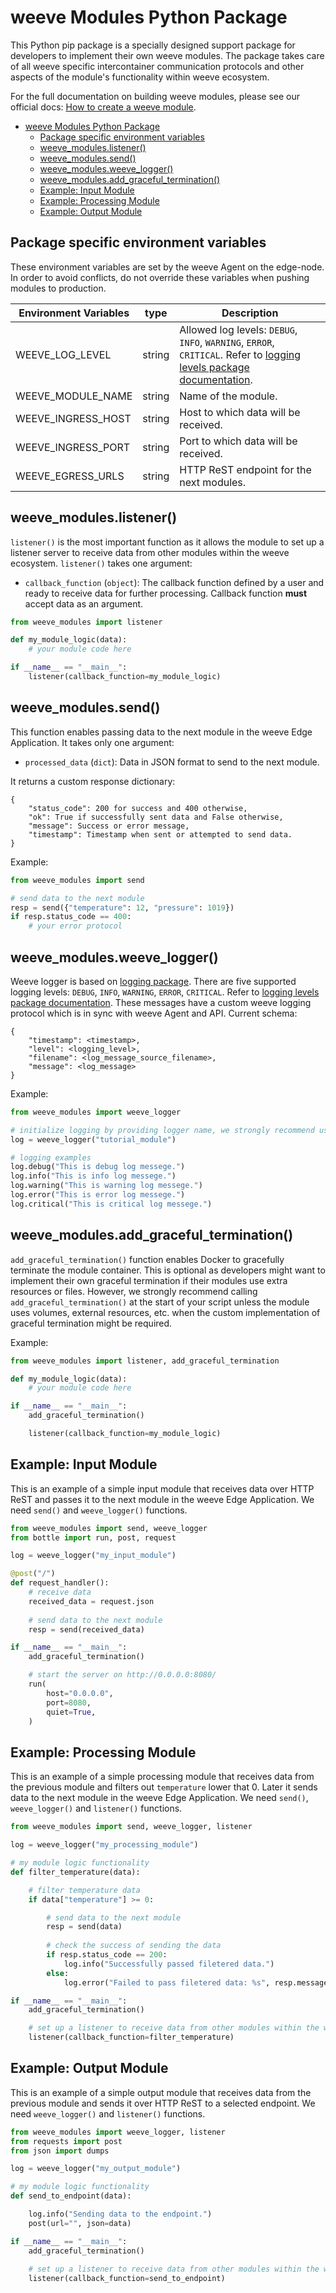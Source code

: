 # weeve Modules Python Package

This Python pip package is a specially designed support package for developers to implement their own weeve modules.
The package takes care of all weeve specific intercontainer communication protocols and other aspects of the module's functionality within weeve ecosystem.

For the full documentation on building weeve modules, please see our official docs: [How to create a weeve module](https://docs.weeve.engineering/guides/how-to-create-a-weeve-module).

- [weeve Modules Python Package](#weeve-modules-python-package)
  - [Package specific environment variables](#package-specific-environment-variables)
  - [weeve\_modules.listener()](#weeve_moduleslistener)
  - [weeve\_modules.send()](#weeve_modulessend)
  - [weeve\_modules.weeve\_logger()](#weeve_modulesweeve_logger)
  - [weeve\_modules.add\_graceful\_termination()](#weeve_modulesadd_graceful_termination)
  - [Example: Input Module](#example-input-module)
  - [Example: Processing Module](#example-processing-module)
  - [Example: Output Module](#example-output-module)

## Package specific environment variables

These environment variables are set by the weeve Agent on the edge-node. In order to avoid conflicts, do not override these variables when pushing modules to production.

| Environment Variables | type   | Description                                                                                                                                                                 |
| --------------------- | ------ | --------------------------------------------------------------------------------------------------------------------------------------------------------------------------- |
| WEEVE_LOG_LEVEL       | string | Allowed log levels: `DEBUG`, `INFO`, `WARNING`, `ERROR`, `CRITICAL`. Refer to [logging levels package documentation](https://docs.python.org/3/library/logging.html#levels). |
| WEEVE_MODULE_NAME     | string | Name of the module.                                                                                                                                                         |
| WEEVE_INGRESS_HOST    | string | Host to which data will be received.                                                                                                                                        |
| WEEVE_INGRESS_PORT    | string | Port to which data will be received.                                                                                                                                        |
| WEEVE_EGRESS_URLS     | string | HTTP ReST endpoint for the next modules.                                                                                                                                    |


## weeve_modules.listener()

`listener()` is the most important function as it allows the module to set up a listener server to receive data from other modules within the weeve ecosystem. `listener()` takes one argument:

* `callback_function` (`object`): The callback function defined by a user and ready to receive data for further processing. Callback function **must** accept data as an argument.

```python
from weeve_modules import listener

def my_module_logic(data):
    # your module code here

if __name__ == "__main__":
    listener(callback_function=my_module_logic)
```

## weeve_modules.send()

This function enables passing data to the next module in the weeve Edge Application. It takes only one argument:

* `processed_data` (`dict`): Data in JSON format to send to the next module.

It returns a custom response dictionary:

```text
{
    "status_code": 200 for success and 400 otherwise, 
    "ok": True if successfully sent data and False otherwise,
    "message": Success or error message,
    "timestamp": Timestamp when sent or attempted to send data.
}
```

Example:

```python
from weeve_modules import send

# send data to the next module
resp = send({"temperature": 12, "pressure": 1019})
if resp.status_code == 400:
    # your error protocol
```

## weeve_modules.weeve_logger()

Weeve logger is based on [logging package](https://docs.python.org/3/library/logging.html#). There are five supported logging levels: `DEBUG`, `INFO`, `WARNING`, `ERROR`, `CRITICAL`. Refer to [logging levels package documentation](https://docs.python.org/3/library/logging.html#levels). These messages have a custom weeve logging protocol which is in sync with weeve Agent and API. Current schema:

```text
{
    "timestamp": <timestamp>,
    "level": <logging_level>,
    "filename": <log_message_source_filename>,
    "message": <log_message>
}
```

Example:

```python
from weeve_modules import weeve_logger

# initialize logging by providing logger name, we strongly recommend using the filename
log = weeve_logger("tutorial_module")

# logging examples
log.debug("This is debug log messege.")
log.info("This is info log messege.")
log.warning("This is warning log messege.")
log.error("This is error log messege.")
log.critical("This is critical log messege.")
```

## weeve_modules.add_graceful_termination()

`add_graceful_termination()` function enables Docker to gracefully terminate the module container. This is optional as developers might want to implement their own graceful termination if their modules use extra resources or files. However, we strongly recommend calling `add_graceful_termination()` at the start of your script unless the module uses volumes, external resources, etc. when the custom implementation of graceful termination might be required.

Example:

```python
from weeve_modules import listener, add_graceful_termination

def my_module_logic(data):
    # your module code here

if __name__ == "__main__":
    add_graceful_termination()

    listener(callback_function=my_module_logic)
```

## Example: Input Module

This is an example of a simple input module that receives data over HTTP ReST and passes it to the next module in the weeve Edge Application.
We need `send()` and `weeve_logger()` functions.

```python
from weeve_modules import send, weeve_logger
from bottle import run, post, request

log = weeve_logger("my_input_module")

@post("/")
def request_handler():
    # receive data
    received_data = request.json
    
    # send data to the next module
    resp = send(received_data)

if __name__ == "__main__":
    add_graceful_termination()

    # start the server on http://0.0.0.0:8080/
    run(
        host="0.0.0.0",
        port=8080,
        quiet=True,
    )
```

## Example: Processing Module

This is an example of a simple processing module that receives data from the previous module and filters out `temperature` lower that 0. Later it sends data to the next module in the weeve Edge Application.
We need `send()`, `weeve_logger()` and `listener()` functions.

```python
from weeve_modules import send, weeve_logger, listener

log = weeve_logger("my_processing_module")

# my module logic functionality
def filter_temperature(data):

    # filter temperature data
    if data["temperature"] >= 0:

        # send data to the next module 
        resp = send(data)
        
        # check the success of sending the data
        if resp.status_code == 200:
            log.info("Successfully passed filetered data.")
        else:
            log.error("Failed to pass filetered data: %s", resp.message)

if __name__ == "__main__":
    add_graceful_termination()

    # set up a listener to receive data from other modules within the weeve ecosystem
    listener(callback_function=filter_temperature)
```

## Example: Output Module

This is an example of a simple output module that receives data from the previous module and sends it over HTTP ReST to a selected endpoint.
We need `weeve_logger()` and `listener()` functions.

```python
from weeve_modules import weeve_logger, listener
from requests import post
from json import dumps

log = weeve_logger("my_output_module")

# my module logic functionality
def send_to_endpoint(data):

    log.info("Sending data to the endpoint.")
    post(url="", json=data)

if __name__ == "__main__":
    add_graceful_termination()
    
    # set up a listener to receive data from other modules within the weeve ecosystem
    listener(callback_function=send_to_endpoint)
```
